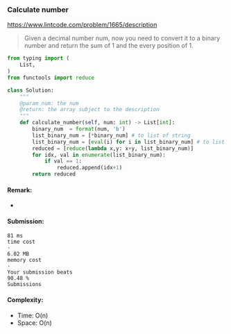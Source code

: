 ### Calculate number
https://www.lintcode.com/problem/1665/description
>Given a decimal number num, now you need to convert it to a binary number and return the sum of 1 and the every position of 1.

```python
from typing import (
    List,
)
from functools import reduce

class Solution:
    """
    @param num: the num
    @return: the array subject to the description
    """
    def calculate_number(self, num: int) -> List[int]:
        binary_num  = format(num, 'b')
        list_binary_num = [*binary_num] # to list of string
        list_binary_num = [eval(i) for i in list_binary_num] # to list of int
        reduced = [reduce(lambda x,y: x+y, list_binary_num)]
        for idx, val in enumerate(list_binary_num):
            if val == 1:
                reduced.append(idx+1)
        return reduced
```
#### Remark:
- 
#### Submission:
```
81 ms
time cost
·
6.02 MB
memory cost
·
Your submission beats
90.48 %
Submissions
```
#### Complexity:
- Time: O(n)
- Space: O(n)
